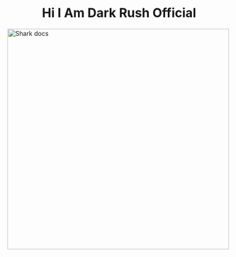 <h1 align="center">Hi I Am Dark Rush Official</h1> 
<img alt="Shark docs" height="500" src="https://i.imgur.com/fjI1fbR.jpg">
